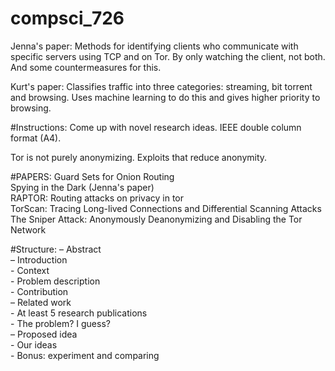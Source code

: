 # compsci_726
Jenna's paper: Methods for identifying clients who communicate with specific servers using TCP and on Tor. By only watching the client, not both. And some countermeasures for this.

Kurt's paper: Classifies traffic into three categories: streaming, bit torrent and browsing. Uses machine learning to do this and gives higher priority to browsing.

#Instructions:
Come up with novel research ideas.
IEEE double column format (A4).

Tor is not purely anonymizing. Exploits that reduce anonymity.

#PAPERS:
Guard Sets for Onion Routing  
Spying in the Dark (Jenna's paper)  
RAPTOR: Routing attacks on privacy in tor   
TorScan: Tracing Long-lived Connections and Differential Scanning Attacks  
The Sniper Attack: Anonymously Deanonymizing and Disabling the Tor Network   

#Structure:
– Abstract  
– Introduction  
	- Context  
	- Problem description  
	- Contribution  
– Related work  
	- At least 5 research publications  
	- The problem? I guess?  
– Proposed idea  
	- Our ideas  
	- Bonus: experiment and comparing  


